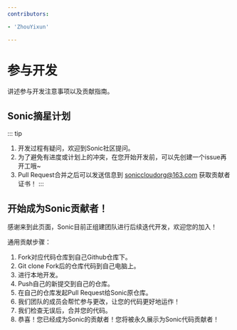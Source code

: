 ```yaml
---
contributors:

- 'ZhouYixun'

---
```


# 参与开发

讲述参与开发注意事项以及贡献指南。

## Sonic摘星计划

::: tip
1. 开发过程有疑问，欢迎到Sonic社区提问。
2. 为了避免有进度或计划上的冲突，在您开始开发前，可以先创建一个issue再开工哦~
3. Pull Request合并之后可以发送信息到 soniccloudorg@163.com 获取贡献者证书！
:::

## 开始成为Sonic贡献者！

感谢来到此页面，Sonic目前正组建团队进行后续迭代开发，欢迎您的加入！

通用贡献步骤：

1. Fork对应代码仓库到自己Github仓库下。
2. Git clone Fork后的仓库代码到自己电脑上。
3. 进行本地开发。
4. Push自己的新提交到自己的仓库。
5. 在自己的仓库发起Pull Request给Sonic原仓库。
6. 我们团队的成员会帮忙参与更改，让您的代码更好地运作！
7. 我们检查无误后，合并您的代码。
8. 恭喜！您已经成为Sonic的贡献者！您将被永久展示为Sonic代码贡献者！

